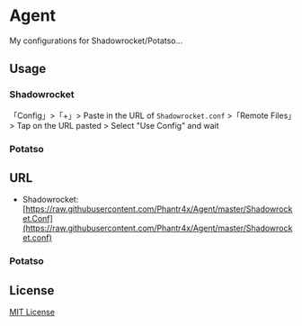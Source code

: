 # Agent

My configurations for Shadowrocket/Potatso...

## Usage

### Shadowrocket

「Config」>「+」> Paste in the URL of `Shadowrocket.conf` >「Remote Files」> Tap on the URL pasted > Select "Use Config" and wait

### Potatso

## URL

* Shadowrocket:
[https://raw.githubusercontent.com/Phantr4x/Agent/master/Shadowrocket.Conf](https://raw.githubusercontent.com/Phantr4x/Agent/master/Shadowrocket.conf)

### Potatso

## License
[MIT License](https://opensource.org/licenses/MIT)
